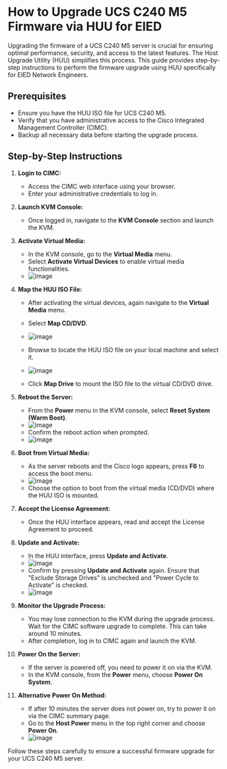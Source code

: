 # How to Upgrade UCS C240 M5 Firmware via HUU for EIED

Upgrading the firmware of a UCS C240 M5 server is crucial for ensuring optimal performance, security, and access to the latest features. The Host Upgrade Utility (HUU) simplifies this process. This guide provides step-by-step instructions to perform the firmware upgrade using HUU specifically for EIED Network Engineers.

## Prerequisites
- Ensure you have the HUU ISO file for UCS C240 M5.
- Verify that you have administrative access to the Cisco Integrated Management Controller (CIMC).
- Backup all necessary data before starting the upgrade process.

## Step-by-Step Instructions

1. **Login to CIMC:**
   - Access the CIMC web interface using your browser.
   - Enter your administrative credentials to log in.

2. **Launch KVM Console:**
   - Once logged in, navigate to the **KVM Console** section and launch the KVM.

3. **Activate Virtual Media:**
   - In the KVM console, go to the **Virtual Media** menu.
   - Select **Activate Virtual Devices** to enable virtual media functionalities.
   - ![image](https://github.com/DocuDevCraft/eied-guides/assets/40174881/1fbd1eed-535e-4f8c-b466-c6af21864535)

4. **Map the HUU ISO File:**
   - After activating the virtual devices, again navigate to the **Virtual Media** menu.
   - Select **Map CD/DVD**.
   - ![image](https://github.com/DocuDevCraft/eied-guides/assets/40174881/0ea6d0d8-07db-4f2f-9a16-95969dc65508)
     
   - Browse to locate the HUU ISO file on your local machine and select it.
   - ![image](https://github.com/DocuDevCraft/eied-guides/assets/40174881/ec23e7d7-7401-4906-85ff-55a03230310d)
     
   - Click **Map Drive** to mount the ISO file to the virtual CD/DVD drive.


5. **Reboot the Server:**
   - From the **Power** menu in the KVM console, select **Reset System (Warm Boot)**.
   - ![image](https://github.com/DocuDevCraft/eied-guides/assets/40174881/2c9e427e-303f-4bbb-9f73-443dbe75db4c)
   - Confirm the reboot action when prompted.
   - ![image](https://github.com/DocuDevCraft/eied-guides/assets/40174881/795e130b-a2b1-4fdd-b0fc-00068d584b4b)

6. **Boot from Virtual Media:**
   - As the server reboots and the Cisco logo appears, press **F6** to access the boot menu.
   - ![image](https://github.com/DocuDevCraft/eied-guides/assets/40174881/53c1d8e7-fa31-41b4-9b8a-d17117cf52f2)
   - Choose the option to boot from the virtual media (CD/DVD) where the HUU ISO is mounted.

7. **Accept the License Agreement:**
   - Once the HUU interface appears, read and accept the License Agreement to proceed.

8. **Update and Activate:**
   - In the HUU interface, press **Update and Activate**.
   - ![image](https://github.com/DocuDevCraft/eied-guides/assets/40174881/7cf400a1-6523-4fed-9355-d6725872893b)
   - Confirm by pressing **Update and Activate** again. Ensure that "Exclude Storage Drives" is unchecked and "Power Cycle to Activate" is checked.
   - ![image](https://github.com/DocuDevCraft/eied-guides/assets/40174881/dc0b0e27-7b95-4324-92d0-f97ee28e48f4)


9. **Monitor the Upgrade Process:**
   - You may lose connection to the KVM during the upgrade process. Wait for the CIMC software upgrade to complete. This can take around 10 minutes.
   - After completion, log in to CIMC again and launch the KVM.

10. **Power On the Server:**
    - If the server is powered off, you need to power it on via the KVM.
    - In the KVM console, from the **Power** menu, choose **Power On System**.

11. **Alternative Power On Method:**
    - If after 10 minutes the server does not power on, try to power it on via the CIMC summary page.
    - Go to the **Host Power** menu in the top right corner and choose **Power On**.
    - ![image](https://github.com/DocuDevCraft/eied-guides/assets/40174881/43abfca6-0acf-4450-a2d0-0d23feb13372)


Follow these steps carefully to ensure a successful firmware upgrade for your UCS C240 M5 server.
